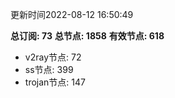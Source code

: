 更新时间2022-08-12 16:50:49

**总订阅: 73**
**总节点: 1858**
**有效节点: 618**
- v2ray节点: 72
- ss节点: 399
- trojan节点: 147
